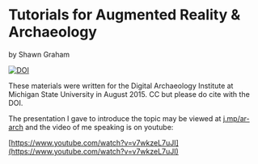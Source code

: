 # Tutorials for Augmented Reality & Archaeology
by Shawn Graham

[![DOI](https://zenodo.org/badge/23852/shawngraham/ar-archaeology.svg)](https://zenodo.org/badge/latestdoi/23852/shawngraham/ar-archaeology)

These materials were written for the Digital Archaeology Institute at Michigan State University in August 2015. CC but please do cite with the DOI.

The presentation I gave to introduce the topic may be viewed at [j.mp/ar-arch](http://j.mp/ar-arch) and the video of me speaking is on youtube:

[https://www.youtube.com/watch?v=v7wkzeL7uJI](https://www.youtube.com/watch?v=v7wkzeL7uJI)
